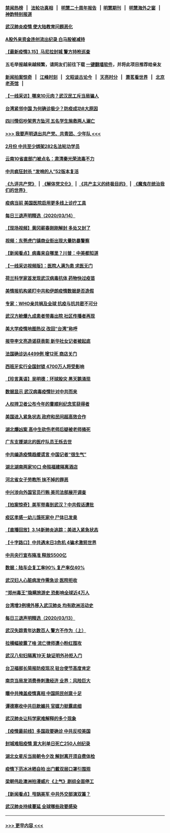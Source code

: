#### [禁闻热榜](热点新闻.md?=0)  &nbsp;&nbsp;|&nbsp;&nbsp; [法轮功真相](https://github.com/gfw-breaker/truth/blob/master/README.md?=0) &nbsp;&nbsp;|&nbsp;&nbsp; [明慧二十周年报告](https://github.com/gfw-breaker/mh-reports/blob/master/README.md?=0) &nbsp;&nbsp;|&nbsp;&nbsp;[明慧期刊](https://github.com/gfw-breaker/mh-qikan) &nbsp;&nbsp;|&nbsp;&nbsp; [明慧海外之窗](https://github.com/gfw-breaker/mh-news/blob/master/README.md?=0) &nbsp;&nbsp;|&nbsp;&nbsp; [神韵特别报道](https://github.com/gfw-breaker/mh-news/blob/master/shenyun.md?=0)
#### [武汉肺炎疫情 使大陆教育问题恶化](../pages/nsc413/n11941686.md?t=03151731) 
#### [A股外来资金连创流出纪录 白马股被减持](../pages/nsc413/n11941363.md?t=03151731) 
#### [【最新疫情3.15】马尼拉封城 警方持枪巡查](../pages/nsc413/n11940988.md?t=03151731) 
#### 五毛举报越来越频繁，请网友们前往下载 [一键翻墙软件](https://github.com/gfw-breaker/ssr-accounts)，并将此项目推荐给亲友
#### [新闻拍案惊奇](https://github.com/gfw-breaker/banned-news/blob/master/pages/link4.md) &nbsp;&nbsp;|&nbsp;&nbsp; [江峰时刻](https://github.com/gfw-breaker/banned-news/blob/master/pages/link4.md) &nbsp;&nbsp;|&nbsp;&nbsp; [文昭谈古论今](https://github.com/gfw-breaker/banned-news/blob/master/pages/link4.md) &nbsp;&nbsp;|&nbsp;&nbsp; [天亮时分](https://github.com/gfw-breaker/banned-news/blob/master/pages/link4.md) &nbsp;&nbsp;|&nbsp;&nbsp; [萧茗看世界](https://github.com/gfw-breaker/banned-news/blob/master/pages/link4.md) &nbsp;&nbsp;|&nbsp;&nbsp; [北京老茶馆](https://github.com/gfw-breaker/banned-news/blob/master/pages/link4.md) &nbsp;&nbsp;|&nbsp;&nbsp; 
#### [【一线采访】哪来10元肉？武汉民工斥当局骗人](../pages/nsc413/n11941476.md?t=03151731) 
#### [台湾紧邻中国 为何确诊极少？防疫成功8大原因](../pages/nsc413/n11940819.md?t=03151731) 
#### [四川情侣吵架男方坠河 五名学生施救两人溺亡](../pages/nsc413/n11941457.md?t=03151731) 
#### [>>> 我要声明退出共产党、共青团、少年队 <<<](https://github.com/begood0513/goodnews/blob/master/quit/letter.md) 
#### [2月份 中共至少绑架282名法轮功学员](../pages/nsc413/n11941295.md?t=03151731) 
#### [云南10省直部门被点名：肃清秦光荣流毒不力](../pages/nsc413/n11941391.md?t=03151731) 
#### [中共疯狂封杀 “发哨的人”52版本复活](../pages/nsc413/n11941306.md?t=03151731) 
#### [《九评共产党》](https://github.com/begood0513/9ping.md/blob/master/README.md) &nbsp;|&nbsp; [《解体党文化》](../../../../jtdwh.md/blob/master/README.md)  &nbsp;|&nbsp; [《共产主义的终极目的》](../../../../gczydzjmd.md/blob/master/README.md) &nbsp;|&nbsp; [《魔鬼在统治我们的世界》](../../../../mgztzwmdsj.md/blob/master/README.md) 
#### [疫病当前 美国医院启用更多线上诊疗工具](../pages/nsc413/n11941300.md?t=03151731) 
#### [每日三退声明精选（2020/03/14）](../pages/nsc413/n11941290.md?t=03151731) 
#### [【现场视频】黄冈蕲春刚刚解封 多处又封了](../pages/nsc413/n11941108.md?t=03151731) 
#### [视频：东莞虎门镇商业街出现大量防暴警察](../pages/nsc413/n11941017.md?t=03151731) 
#### [【新闻看点】病毒来自哪里？川普：中美都知道](../pages/nsc413/n11940769.md?t=03151731) 
#### [【一线采访视频版】：医院人满为患 求医无门](../pages/nsc413/n11940830.md?t=03151731) 
#### [荷兰科学家首发现武汉病毒抗体 药物快过疫苗](../pages/nsc413/n11940920.md?t=03151731) 
#### [美情报机构紧盯中共和伊朗疫情数据是否造假](../pages/nsc413/n11940875.md?t=03151731) 
#### [专家：WHO亲共祸及全球 抗疫与抗共密不可分](../pages/nsc413/n11935110.md?t=03151731) 
#### [武汉方舱爆九成患者带毒出院 社区传播者再现](../pages/nsc413/n11940407.md?t=03151731) 
#### [美大学疫情地图热议 改回“台湾”称呼](../pages/nsc413/n11940365.md?t=03151731) 
#### [报导李文亮造谣获表彰 新华社女记者被起底](../pages/nsc413/n11939689.md?t=03151731) 
#### [法国确诊达4499例 增12死 商店关门](../pages/nsc413/n11940834.md?t=03151731) 
#### [西班牙实行全国封锁 4700万人将受影响](../pages/nsc413/n11940852.md?t=03151731) 
#### [【珍言真语】吴明德：环球股灾 黑天鹅涌现](../pages/nsc413/n11940772.md?t=03151731) 
#### [数据显示 武汉病毒疫情针对中共而来](../pages/nsc413/n11940697.md?t=03151731) 
#### [人权捍卫者公布今年的曹顺利纪念奖获得者](../pages/nsc413/n11940787.md?t=03151731) 
#### [美国进入紧急状态 政府和民间超高效合作](../pages/nsc413/n11940720.md?t=03151731) 
#### [湖北爆凶案 高中生砍伤老师后疑被老师捅死](../pages/nsc413/n11940645.md?t=03151731) 
#### [广东支援湖北的医疗队员王烁去世](../pages/nsc413/n11940455.md?t=03151731) 
#### [中共编造疫情趋缓谎言 中国记者“很生气”](../pages/nsc413/n11940605.md?t=03151731) 
#### [湖北湖南两家10口 命殒福建隔离酒店](../pages/nsc413/n11940419.md?t=03151731) 
#### [河北省女子劳教所 抹不掉的罪恶](../pages/nsc413/n11936074.md?t=03151731) 
#### [中兴涉向外国官员行贿 美司法部展开调查](../pages/nsc413/n11940378.md?t=03151731) 
#### [【拍案惊奇】美军带毒到武汉？中共假话遭批](../pages/nsc413/n11939240.md?t=03151731) 
#### [疫区孝感一幼儿饿死家中 尸体已发臭](../pages/nsc413/n11940124.md?t=03151731) 
#### [【直播回放】3.14新肺炎追踪：美进入紧急状态](../pages/nsc413/n11940229.md?t=03151731) 
#### [【十字路口】中共遇末日3危机 4骗术激怒世界](../pages/nsc413/n11939218.md?t=03151731) 
#### [中共央行宣布降准 释放5500亿](../pages/nsc413/n11939601.md?t=03151731) 
#### [数据：陆车企复工率90% 复产率仅40%](../pages/nsc413/n11939936.md?t=03151731) 
#### [武汉妇人心脏病发作需急诊 医院拒收](../pages/nsc413/n11939919.md?t=03151731) 
#### [“郑州毒王”隐瞒旅游史 恐影响全球近4万人](../pages/nsc413/n11940024.md?t=03151731) 
#### [台湾增3例境外移入武汉肺炎 均有欧洲活动史](../pages/nsc413/n11939939.md?t=03151731) 
#### [每日三退声明精选（2020/03/13）](../pages/nsc413/n11940013.md?t=03151731) 
#### [武汉失踪青年达数百人 警方不作为（上）](../pages/nsc413/n11939304.md?t=03151731) 
#### [拉横幅披露了啥 流亡律师遭小粉红围攻](../pages/nsc413/n11939635.md?t=03151731) 
#### [武汉八旬妇隔离19天 缺证明外孙拒入门](../pages/nsc413/n11939610.md?t=03151731) 
#### [台卫福部长简报防疫现况 驻台使节高度肯定](../pages/nsc413/n11939596.md?t=03151731) 
#### [南京当局发消费券刺激经济 业界：风险巨大](../pages/nsc413/n11939302.md?t=03151731) 
#### [曝中共掩盖疫情真相 中国网民创意十足](../pages/nsc413/n11939039.md?t=03151731) 
#### [谭德塞收中共巨款媚共 官媒力挺露底细](../pages/nsc413/n11939007.md?t=03151731) 
#### [武汉肺炎让科学家难解释的多个现象](../pages/nsc413/n11938553.md?t=03151731) 
#### [【疫情最前线】多国政要确诊 中共反咬美国](../pages/nsc413/n11938734.md?t=03151731) 
#### [封城难阻疫情 意大利单日死亡250人创纪录](../pages/nsc413/n11939185.md?t=03151731) 
#### [湖北女星斥当局朝令夕改 解封离开须自费体检](../pages/nsc413/n11938864.md?t=03151731) 
#### [疫情下范冰冰晒自拍 出门戴双层口罩引围观](../pages/nsc413/n11938952.md?t=03151731) 
#### [梁朝伟赴澳洲拍漫威片《上气》剧组全面停工](../pages/nsc413/n11938685.md?t=03151731) 
#### [【新闻看点】甩锅美军 中共外交部演双簧？](../pages/nsc413/n11938828.md?t=03151731) 
#### [武汉肺炎持续蔓延 全球哪些政要感染](../pages/nsc413/n11938672.md?t=03151731) 

----
#### [ >>> 更早内容 <<< ](../indexes/nsc413-earlier.md)
